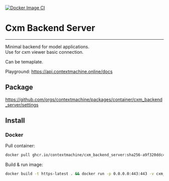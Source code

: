 
[![Docker Image CI](https://github.com/sth-v/cxm_backend_server/actions/workflows/docker-image.yml/badge.svg)](https://github.com/sth-v/cxm_backend_server/actions/workflows/docker-image.yml)

# Cxm Backend Server
---

Minimal backend for model applications.\
Use for cxm viewer basic connection.

Can be temaplate.


Playground: https://api.contextmachine.online/docs

## Package

https://github.com/orgs/contextmachine/packages/container/cxm_backend_server/settings

## Install

### Docker

Pull container:

```bash
docker pull ghcr.io/contextmachine/cxm_backend_server:sha256-a9f320ddc47d8ec47401b7ba36d05352a5929bebf547bbd8a86a28e1caae1dd0.sig
```

Build & run image:

```bash
docker build -t https-latest . && docker run -p 0.0.0.0:443:443 -v cxm_backend/share:/code/share --name cxm_backend_server-latest 
